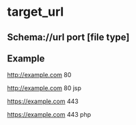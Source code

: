<h1>target_url</h1>
<h2>Schema://url port [file type]
<br><br>
Example</h2>

http://example.com 80


http://example.com 80 jsp


https://example.com 443


https://example.com 443 php


